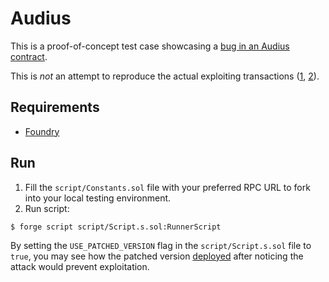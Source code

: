 # Audius

This is a proof-of-concept test case showcasing a [bug in an Audius contract](https://blog.audius.co/article/audius-governance-takeover-post-mortem-7-23-22).

This is _not_ an attempt to reproduce the actual exploiting transactions ([1](https://etherscan.io/tx/0xfefd829e246002a8fd061eede7501bccb6e244a9aacea0ebceaecef5d877a984), [2](https://etherscan.io/tx/0x4227bca8ed4b8915c7eec0e14ad3748a88c4371d4176e716e8007249b9980dc9)).

## Requirements

- [Foundry](https://book.getfoundry.sh/)

## Run

1. Fill the `script/Constants.sol` file with your preferred RPC URL to fork into your local testing environment.
2. Run script:

```
$ forge script script/Script.s.sol:RunnerScript
```

By setting the `USE_PATCHED_VERSION` flag in the `script/Script.s.sol` file to `true`, you may see how the patched version [deployed](https://etherscan.io/tx/0x13347615a94b2e3ad385277f5145102f50fe112f274b0e5300c6d8ce507eeb80) after noticing the attack would prevent exploitation.
